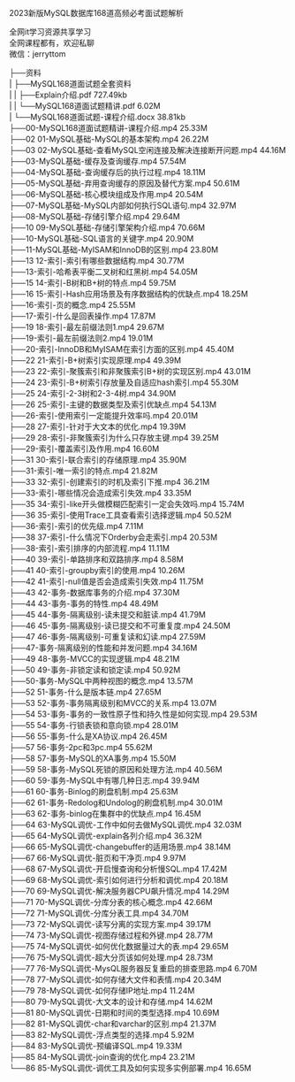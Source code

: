 2023新版MySQL数据库168道高频必考面试题解析

全网it学习资源共享学习<br>全网课程都有，欢迎私聊<br>微信：jerryttom<br>

├──资料<br> | ├──MySQL168道面试题全套资料<br> | | ├──Explain介绍.pdf 727.49kb<br> | | └──MySQL168道面试题精讲.pdf 6.02M<br> | └──MySQL168道面试题-课程介绍.docx 38.81kb<br> ├──00-MySQL168道面试题精讲-课程介绍.mp4 25.33M<br> ├──02 01-MySQL基础-MySQL的基本架构.mp4 26.22M<br> ├──03 02-MySQL基础-查看MySQL空闲连接及解决连接断开问题.mp4 44.16M<br> ├──03-MySQL基础-缓存及查询缓存.mp4 57.54M<br> ├──04-MySQL基础-查询缓存后的执行过程.mp4 18.11M<br> ├──05-MySQL基础-弃用查询缓存的原因及替代方案.mp4 50.61M<br> ├──06-MySQL基础-核心模块组成及作用.mp4 20.54M<br> ├──07-MySQL基础-MySQL内部如何执行SQL语句.mp4 32.97M<br> ├──08-MySQL基础-存储引擎介绍.mp4 29.64M<br> ├──10 09-MySQL基础-存储引擎架构介绍.mp4 70.66M<br> ├──10-MySQL基础-SQL语言的关键字.mp4 20.90M<br> ├──11-MySQL基础-MyISAM和InnoDB的区别.mp4 23.80M<br> ├──13 12-索引-索引有哪些数据结构.mp4 30.77M<br> ├──13-索引-哈希表平衡二叉树和红黑树.mp4 54.05M<br> ├──15 14-索引-B树和B+树的特点.mp4 59.75M<br> ├──16 15-索引-Hash应用场景及有序数据结构的优缺点.mp4 18.25M<br> ├──16-索引-页的概念.mp4 25.55M<br> ├──17-索引-什么是回表操作.mp4 17.87M<br> ├──19 18-索引-最左前缀法则1.mp4 29.67M<br> ├──19-索引-最左前缀法则2.mp4 19.01M<br> ├──20-索引-InnoDB和MyISAM在索引方面的区别.mp4 45.40M<br> ├──22 21-索引-B+树索引实现原理.mp4 49.39M<br> ├──23 22-索引-聚簇索引和非聚簇索引B+树的实现区别.mp4 43.01M<br> ├──24 23-索引-B+树索引存放量及自适应hash索引.mp4 55.30M<br> ├──25 24-索引-2-3树和2-3-4树.mp4 34.90M<br> ├──26 25-索引-主键的数据类型及索引优缺点.mp4 54.13M<br> ├──26-索引-使用索引一定能提升效率吗.mp4 20.01M<br> ├──28 27-索引-针对于大文本的优化.mp4 19.39M<br> ├──29 28-索引-非聚簇索引为什么只存放主键.mp4 39.25M<br> ├──29-索引-覆盖索引及作用.mp4 16.60M<br> ├──31 30-索引-联合索引的存储原理.mp4 35.90M<br> ├──31-索引-唯一索引的特点.mp4 21.82M<br> ├──33 32-索引-创建索引的时机及索引下推.mp4 36.21M<br> ├──33-索引-哪些情况会造成索引失效.mp4 33.35M<br> ├──35 34-索引-like开头做模糊匹配索引一定会失效吗.mp4 15.74M<br> ├──36 35-索引-使用Trace工具查看索引选择逻辑.mp4 50.52M<br> ├──36-索引-索引的优先级.mp4 7.11M<br> ├──38 37-索引-什么情况下Orderby会走索引.mp4 20.53M<br> ├──38-索引-索引排序的内部流程.mp4 11.11M<br> ├──40 39-索引-单路排序和双路排序.mp4 8.58M<br> ├──41 40-索引-groupby索引的使用.mp4 10.26M<br> ├──42 41-索引-null值是否会造成索引失效.mp4 11.75M<br> ├──43 42-事务-数据库事务的介绍.mp4 37.30M<br> ├──44 43-事务-事务的特性.mp4 48.49M<br> ├──45 44-事务-隔离级别-读未提交和脏读.mp4 41.79M<br> ├──46 45-事务-隔离级别-读已提交和不可重复度.mp4 24.50M<br> ├──47 46-事务-隔离级别-可重复读和幻读.mp4 27.59M<br> ├──47-事务-隔离级别的性能和并发问题.mp4 34.16M<br> ├──49 48-事务-MVCC的实现逻辑.mp4 48.21M<br> ├──50 49-事务-非锁定读和锁定读.mp4 50.92M<br> ├──50-事务-MySQL中两种视图的概念.mp4 13.57M<br> ├──52 51-事务-什么是版本链.mp4 27.65M<br> ├──53 52-事务-事务隔离级别和MVCC的关系.mp4 13.07M<br> ├──54 53-事务-事务的一致性原子性和持久性是如何实现.mp4 29.53M<br> ├──55 54-事务-行锁表锁和意向锁.mp4 28.01M<br> ├──56 55-事务-什么是XA协议.mp4 26.45M<br> ├──57 56-事务-2pc和3pc.mp4 55.62M<br> ├──58 57-事务-MySQL的XA事务.mp4 15.50M<br> ├──59 58-事务-MySQL死锁的原因和处理方法.mp4 40.56M<br> ├──60 59-事务-MySQL中有哪几种日志.mp4 39.94M<br> ├──61 60-事务-Binlog的刷盘机制.mp4 25.63M<br> ├──62 61-事务-Redolog和Undolog的刷盘机制.mp4 30.01M<br> ├──63 62-事务-binlog在集群中的优缺点.mp4 16.45M<br> ├──64 63-MySQL调优-工作中如何去做MySQL调优.mp4 32.03M<br> ├──65 64-MySQL调优-explain各列介绍.mp4 36.32M<br> ├──66 65-MySQL调优-changebuffer的适用场景.mp4 38.14M<br> ├──67 66-MySQL调优-脏页和干净页.mp4 9.97M<br> ├──68 67-MySQL调优-开启慢查询和分析慢SQL.mp4 17.42M<br> ├──69 68-MySQL调优-索引如何进行分析和调优.mp4 20.18M<br> ├──70 69-MySQL调优-解决服务器CPU飙升情况.mp4 14.29M<br> ├──71 70-MySQL调优-分库分表的核心概念.mp4 42.66M<br> ├──72 71-MySQL调优-分库分表工具.mp4 34.70M<br> ├──73 72-MySQL调优-读写分离的实现方案.mp4 39.17M<br> ├──74 73-MySQL调优-视图存储过程和外键.mp4 28.77M<br> ├──75 74-MySQL调优-如何优化数据量过大的表.mp4 29.65M<br> ├──76 75-MySQL调优-超大分页该如何处理.mp4 28.73M<br> ├──77 76-MySQL调优-MysQL服务器反复重启的排查思路.mp4 6.70M<br> ├──78 77-MySQL调优-如何存储大文件和表情.mp4 20.34M<br> ├──79 78-MySQL调优-如何存储IP地址.mp4 11.24M<br> ├──80 79-MySQL调优-大文本的设计和存储.mp4 14.62M<br> ├──81 80-MySQL调优-日期和时间的类型选择.mp4 10.69M<br> ├──82 81-MySQL调优-char和varchar的区别.mp4 21.37M<br> ├──83 82-MySQL调优-浮点类型的选择.mp4 5.92M<br> ├──84 83-MySQL调优-预编译SQL.mp4 19.33M<br> ├──85 84-MySQL调优-join查询的优化.mp4 23.21M<br> └──86 85-MySQL调优-调优工具及如何实现多实例部署.mp4 16.65M